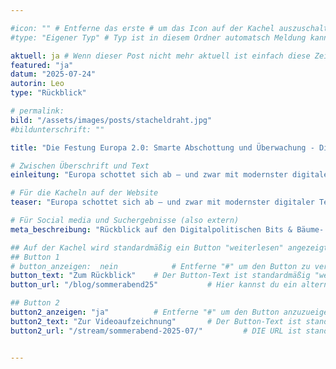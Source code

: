 ```yaml
---

#icon: "" # Entferne das erste # um das Icon auf der Kachel auszuschalten
#type: "Eigener Typ" # Typ ist in diesem Ordner automatsch Meldung kann aber hier überschrieben werden z.B. mit "Veröffentlichung" - der Typ erscheint in der Kachel über der Überschrift

aktuell: ja # Wenn dieser Post nicht mehr aktuell ist einfach diese Zeile mit # am Anfang der Zeile auskommentieren
featured: "ja"  
datum: "2025-07-24"
autorin: Leo
type: "Rückblick"

# permalink:
bild: "/assets/images/posts/stacheldraht.jpg"
#bildunterschrift: ""

title: "Die Festung Europa 2.0: Smarte Abschottung und Überwachung - Digitalpolitischer Sommerabend"

# Zwischen Überschrift und Text
einleitung: "Europa schottet sich ab – und zwar mit modernster digitaler Technologie. An diesem digitalpolitischen Sommerabend wollen wir uns den Entwicklungen digitalisierter Migrationskontrollle widmen."

# Für die Kacheln auf der Website
teaser: "Europa schottet sich ab – und zwar mit modernster digitaler Technologie. An diesem digitalpolitischen Sommerabend haben wir uns in verschiedenen Beiträgen den Entwicklungen digitalisierter Migrationskontrollle gewidmet. Ein Rückblick."

# Für Social media und Suchergebnisse (also extern)
meta_beschreibung: "Rückblick auf den Digitalpolitischen Bits & Bäume- Sommerabend am 09.07.25 in Leipzig"

## Auf der Kachel wird standardmäßig ein Button "weiterlesen" angezeigt. Dieser kann hier angepasst oder versteckt werden
## Button 1
# button_anzeigen:  nein 			# Entferne "#" um den Button zu verstecken
button_text: "Zum Rückblick"	# Der Button-Text ist standardmäßig "weiterlesen"
button_url: "/blog/sommerabend25"			# Hier kannst du ein alternatives Ziel z.B. eine extern URL angeben

## Button 2
button2_anzeigen: "ja" 			# Entferne "#" um den Button anzuzueigen
button2_text: "Zur Videoaufzeichnung"		# Der Button-Text ist standardmäßig "weiterlesen"
button2_url: "/stream/sommerabend-2025-07/"			# DIE URL ist standardmäßig die des Posts - Hier kannst du ein alternatives Ziel z.B. eine extern URL angeben


---
```

